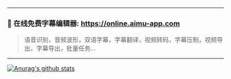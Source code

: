-------------

### 📝  在线免费字幕编辑器: https://online.aimu-app.com

> 语音识别，音频波形，双语字幕，字幕翻译，视频转码，字幕压制，视频导出，字幕导出，批量任务...

-------------

[![Anurag's github stats](https://github-readme-stats.vercel.app/api?username=zhw2590582&show_icons=true)](https://github.com/anuraghazra/github-readme-stats)
